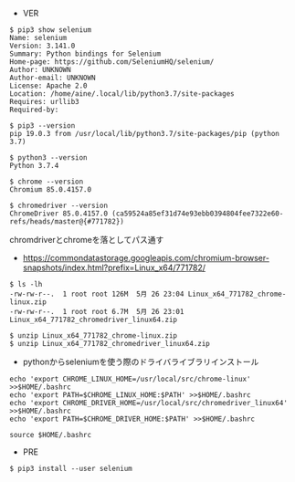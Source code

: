- VER

```
$ pip3 show selenium
Name: selenium
Version: 3.141.0
Summary: Python bindings for Selenium
Home-page: https://github.com/SeleniumHQ/selenium/
Author: UNKNOWN
Author-email: UNKNOWN
License: Apache 2.0
Location: /home/aine/.local/lib/python3.7/site-packages
Requires: urllib3
Required-by:

$ pip3 --version
pip 19.0.3 from /usr/local/lib/python3.7/site-packages/pip (python 3.7)

$ python3 --version
Python 3.7.4

$ chrome --version
Chromium 85.0.4157.0

$ chromedriver --version
ChromeDriver 85.0.4157.0 (ca59524a85ef31d74e93ebb0394804fee7322e60-refs/heads/master@{#771782})
```

chromdriverとchromeを落としてパス通す

- https://commondatastorage.googleapis.com/chromium-browser-snapshots/index.html?prefix=Linux_x64/771782/

```
$ ls -lh
-rw-rw-r--.  1 root root 126M  5月 26 23:04 Linux_x64_771782_chrome-linux.zip
-rw-rw-r--.  1 root root 6.7M  5月 26 23:01 Linux_x64_771782_chromedriver_linux64.zip
```


```
$ unzip Linux_x64_771782_chrome-linux.zip
$ unzip Linux_x64_771782_chromedriver_linux64.zip
```

- pythonからseleniumを使う際のドライバライブラリインストール

```
echo 'export CHROME_LINUX_HOME=/usr/local/src/chrome-linux' >>$HOME/.bashrc
echo 'export PATH=$CHROME_LINUX_HOME:$PATH' >>$HOME/.bashrc
echo 'export CHROME_DRIVER_HOME=/usr/local/src/chromedriver_linux64' >>$HOME/.bashrc
echo 'export PATH=$CHROME_DRIVER_HOME:$PATH' >>$HOME/.bashrc

source $HOME/.bashrc
```

- PRE

```
$ pip3 install --user selenium
```




